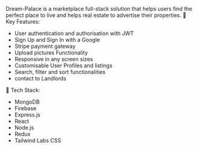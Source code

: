 Dream-Palace is a marketplace full-stack solution that helps users find the perfect place to live and helps real estate to advertise their properties. 
🌟 Key Features:
- User authentication and authorisation with JWT
- Sign Up and Sign In with a Google
- Stripe payment gateway
- Upload pictures Functionality 
- Responsive in any screen sizes
- Customisable User Profiles and listings 
- Search, filter and sort functionalities
- contact to Landlords

🔧 Tech Stack:
- MongoDB
- Firebase
- Express.js
- React
- Node.js
- Redux
- Tailwind Labs CSS
  
